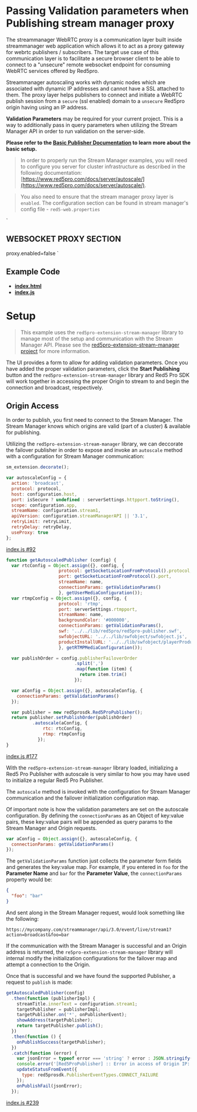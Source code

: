 # Passing Validation parameters when Publishing stream manager proxy

The streammanager WebRTC proxy is a communication layer built inside streammanager web application which allows it to act as a proxy gateway for webrtc publishers / subscribers. The target use case of this communication layer is to facilitate a secure browser client to be able to connect to a "unsecure" remote websocket endpoint for consuming WebRTC services offered by Red5pro. 

Streammanager autoscaling works with dynamic nodes which are associated with dynamic IP addresses and cannot have a SSL attached to them. The proxy layer helps publishers to connect and initiate a WebRTC publish session from a `secure` (ssl enabled) domain to a `unsecure` Red5pro origin having using an IP address.

**Validation Parameters** may be required for your current project. This is a way to additionally pass in query parameters when utilizing the Stream Manager API in order to run validation on the server-side.

**Please refer to the [Basic Publisher Documentation](../publish/README.md) to learn more about the basic setup.**

> In order to properly run the Stream Manager examples, you will need to configure you server for cluster infrastructure as described in the following documentation: [https://www.red5pro.com/docs/server/autoscale/](https://www.red5pro.com/docs/server/autoscale/).

> You also need to ensure that the stream manager proxy layer is `enabled`. The configuration section can be found in stream manager's config file - `red5-web.properties`

`
## WEBSOCKET PROXY SECTION
proxy.enabled=false
`

## Example Code

- **[index.html](index.html)**
- **[index.js](index.js)**

# Setup

> This example uses the `red5pro-extension-stream-manager` library to manage most of the setup and communication with the Stream Manager API. Please see the [red5pro-extension-stream-manager project](https://github.com/infrared5/red5pro-extension-stream-manager) for more information.

The UI provides a form to allow for adding validation parameters. Once you have added the proper validation parameters, click the **Start Publishing** button and the `red5pro-extension-stream-manager` library and Red5 Pro SDK will work together in accessing the proper Origin to stream to and begin the connection and broadcast, respectively.

## Origin Access

In order to publish, you first need to connect to the Stream Manager. The Stream Manager knows which origins are valid (part of a cluster) & available for publishing.

Utilizing the `red5pro-extension-stream-manager` library, we can deccorate the failover publisher in order to expose and invoke an `autoscale` method with a configuration for Stream Manager communication:

```js
sm_extension.decorate();

var autoscaleConfig = {
  action: 'broadcast',
  protocol: protocol,
  host: configuration.host,
  port: isSecure ? undefined : serverSettings.httpport.toString(),
  scope: configuration.app,
  streamName: configuration.stream1,
  apiVersion: configuration.streamManagerAPI || '3.1',
  retryLimit: retryLimit,
  retryDelay: retryDelay,
  useProxy: true 
};
```
[index.js #92](index.js#L92)


```js
function getAutoscaledPublisher (config) {
  var rtcConfig = Object.assign({}, config, {
                    protocol: getSocketLocationFromProtocol().protocol,
                    port: getSocketLocationFromProtocol().port,
                    streamName: name,
                    connectionParams: getValidationParams()
                    }, getUserMediaConfiguration());
  var rtmpConfig = Object.assign({}, config, {
                    protocol: 'rtmp',
                    port: serverSettings.rtmpport,
                    streamName: name,
                    backgroundColor: '#000000',
                    connectionParams: getValidationParams(),
                    swf: '../../lib/red5pro/red5pro-publisher.swf',
                    swfobjectURL: '../../lib/swfobject/swfobject.js',
                    productInstallURL: '../../lib/swfobject/playerProductInstall.swf'
                    }, getRTMPMediaConfiguration());

  var publishOrder = config.publisherFailoverOrder
                          .split(',')
                          .map(function (item) {
                            return item.trim()
                          });

  var aConfig = Object.assign({}, autoscaleConfig, {
    connectionParams: getValidationParams()
  });

  var publisher = new red5prosdk.Red5ProPublisher();
  return publisher.setPublishOrder(publishOrder)
          .autoscale(aConfig, {
              rtc: rtcConfig,
              rtmp: rtmpConfig
            });
}
```

[index.js #177](index.js#L177)

With the `red5pro-extension-stream-manager` library loaded, initializing a Red5 Pro Publisher with autoscale is very similar to how you may have used to initialize a regular Red5 Pro Publisher.

The `autoscale` method is invoked with the configuration for Stream Manager communication and the failover initialization configuration map.

Of important note is how the validation parameters are set on the autoscale configuration. By defining the `connectionParams` as an Object of key:value pairs, these key:value pairs will be appended as query params to the Stream Manager and Origin requests.

```js
var aConfig = Object.assign({}, autoscaleConfig, {
  connectionParams: getValidationParams()
});
```

The `getValidationParams` function just collects the parameter form fields and generates the key:value map. For example, if you entered in `foo` for the **Parameter Name** and `bar` for the **Parameter Value**, the `connectionParams` property would be:

```json
{
  "foo": "bar"
}
```

And sent along in the Stream Manager request, would look something like the following:

```
https://mycompany.com/streammanager/api/3.0/event/live/stream1?action=broadcast&foo=bar
```

If the communication with the Stream Manager is successful and an Origin address is returned, the `re5pro-extension-stream-manager` library will internal modify the initialization configurations for the failover map and attempt a connection to the Origin.

Once that is successful and we have found the supported Publisher, a request to `publish` is made:

```js
getAutoscaledPublisher(config)
  .then(function (publisherImpl) {
    streamTitle.innerText = configuration.stream1;
    targetPublisher = publisherImpl;
    targetPublisher.on('*', onPublisherEvent);
    showAddress(targetPublisher);
    return targetPublisher.publish();
  })
  .then(function () {
    onPublishSuccess(targetPublisher);
  })
  .catch(function (error) {
    var jsonError = typeof error === 'string' ? error : JSON.stringify(error, null, 2);
    console.error('[Red5ProPublisher] :: Error in access of Origin IP: ' + jsonError);
    updateStatusFromEvent({
      type: red5prosdk.PublisherEventTypes.CONNECT_FAILURE
    });
    onPublishFail(jsonError);
  });
```

[index.js #239](index.js#L239)

